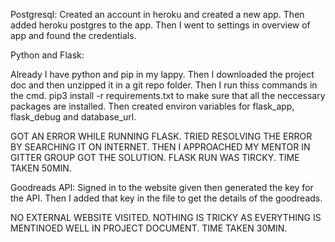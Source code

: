 Postgresql:
Created an account in heroku and created a new app. Then added heroku postgres to the app. Then I went to settings in overview of app and found the credentials.

Python and Flask:

Already I have python and pip in my lappy. Then I downloaded the project doc and then unzipped it in a git repo folder. Then I run thiss commands in the cmd.
pip3 install -r requirements.txt to make sure that all the neccessary packages are installed. Then created environ variables for flask_app, flask_debug and database_url.

GOT AN ERROR WHILE RUNNING FLASK.
TRIED RESOLVING THE ERROR BY SEARCHING IT ON INTERNET. THEN I APPROACHED MY MENTOR IN GITTER GROUP GOT THE SOLUTION.
FLASK RUN WAS TIRCKY.
TIME TAKEN 50MIN.

Goodreads API:
 Signed in to the website given then generated the key for the API. Then I added that key in the file to get the details of the goodreads.

NO EXTERNAL WEBSITE VISITED.
NOTHING IS TRICKY AS EVERYTHING IS MENTINOED WELL IN PROJECT DOCUMENT.
TIME TAKEN 30MIN.